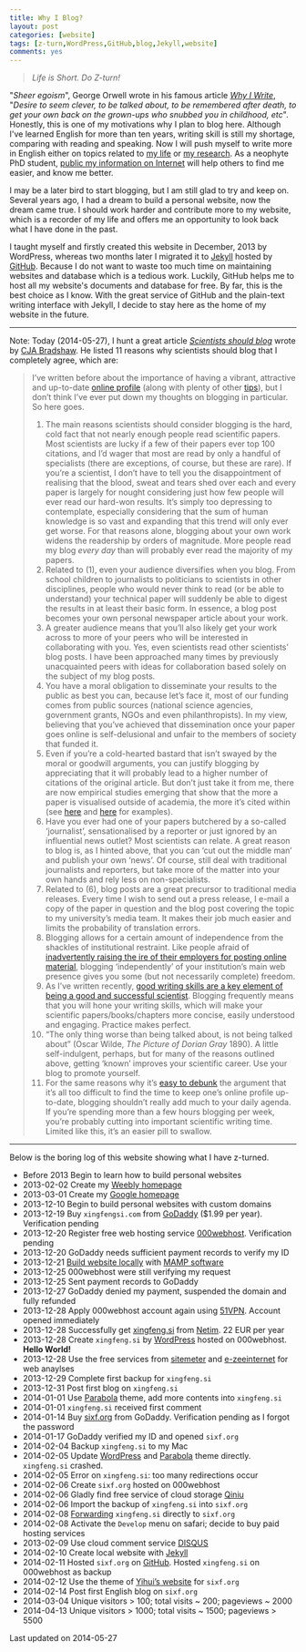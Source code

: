 ```yaml
---
title: Why I Blog?
layout: post
categories: [website]
tags: [z-turn,WordPress,GitHub,blog,Jekyll,website]
comments: yes
---
```



> *Life is Short. Do Z-turn!*

"*Sheer egoism*", George Orwell wrote in his famous article *[Why I Write](http://orwell.ru/library/essays/wiw/english/e_wiw)*, "*Desire to seem clever, to be talked about, to be remembered after death, to get your own back on the grown-ups who snubbed you in childhood, etc*". Honestly, this is one of my motivations why I plan to blog here. Although I've learned English for more than ten years, writing skill is still my shortage, comparing with reading and speaking. Now I will push myself to write more in English either on topics related to [my life](http://sixf.org/en/about) or [my research](http://sixf.org/en/vitae). As a neophyte PhD student, [public my information on Internet](http://conservationbytes.com/2013/01/31/why-every-scientist-needs-an-online-profile/) will help others to find me easier, and know me better. 

I may be a later bird to start blogging, but I am still glad to try and keep on. Several years ago, I had a dream to build a personal website, now the dream came true. I should work harder and contribute more to my website, which is a recorder of my life and offers me an opportunity to look back what I have done in the past. 

I taught myself and firstly created this website in December, 2013 by WordPress, whereas two months later I migrated it to [Jekyll](https://github.com/mojombo/jekyll) hosted by [GitHub](http://www.github.com). Because I do not want to waste too much time on maintaining websites and database which is a tedious work. Luckily, GitHub helps me to host all my website's documents and database for free. By far, this is the best choice as I know. With the great service of GitHub and the plain-text writing interface with Jekyll, I decide to stay here as the home of my website in the future.

---

Note: Today (2014-05-27), I hunt a great article *[Scientists should blog](http://conservationbytes.com/2014/05/27/scientists-should-blog/)* wrote by [CJA Bradshaw](http://conservationbytes.com/corey-j-a-bradshaw/). He listed 11 reasons why scientists should blog that I completely agree, which are:

<blockquote> <p style="text-align:left;">I&#8217;ve written before about the importance of having a vibrant, attractive and up-to-date <a title="Why every scientist needs an online profile" href="http://conservationbytes.com/2013/01/31/why-every-scientist-needs-an-online-profile/">online profile</a> (along with plenty of other <a href="http://conservationbytes.com/tips/">tips</a>), but I don&#8217;t think I&#8217;ve ever put down my thoughts on blogging in particular. So here goes.</p>
<ol>
<li style="text-align:left;">The main reasons scientists should consider blogging is the hard, cold fact that not nearly enough people read scientific papers. Most scientists are lucky if a few of their papers ever top 100 citations, and I&#8217;d wager that most are read by only a handful of specialists (there are exceptions, of course, but these are rare). If you&#8217;re a scientist, I don&#8217;t have to tell you the disappointment of realising that the blood, sweat and tears shed over each and every paper is largely for nought considering just how few people will ever read our hard-won results. It&#8217;s simply too depressing to contemplate, especially considering that the sum of human knowledge is so vast and expanding that this trend will only ever get worse. For that reasons alone, blogging about your own work widens the readership by orders of magnitude. More people read my blog <em>every day</em> than will probably ever read the majority of my papers.<span id="more-13319"></span></li>
<li style="text-align:left;">Related to (1), even your audience diversifies when you blog. From school children to journalists to politicians to scientists in other disciplines, people who would never think to read (or be able to understand) your technical paper will suddenly be able to digest the results in at least their basic form. In essence, a blog post becomes your own personal newspaper article about your work.</li>
<li style="text-align:left;">A greater audience means that you&#8217;ll also likely get your work across to more of your peers who will be interested in collaborating with you. Yes, even scientists read other scientists&#8217; blog posts. I have been approached many times by previously unacquainted peers with ideas for collaboration based solely on the subject of my blog posts.</li>
<li style="text-align:left;">You have a moral obligation to disseminate your results to the public as best you can, because let&#8217;s face it, most of our funding comes from public sources (national science agencies, government grants, NGOs and even philanthropists). In my view, believing that you&#8217;ve achieved that dissemination once your paper goes online is self-delusional and unfair to the members of society that funded it.</li>
<li style="text-align:left;">Even if you&#8217;re a cold-hearted bastard that isn&#8217;t swayed by the moral or goodwill arguments, you can justify blogging by appreciating that it will probably lead to a higher number of citations of the original article. But don&#8217;t just take it from me, there are now empirical studies emerging that show that the more a paper is visualised outside of academia, the more it&#8217;s cited within (see <a href="http://www.jmir.org/2011/4/e123/">here</a> and <a href="http://www.plosone.org/article/info%3Adoi%2F10.1371%2Fjournal.pone.0047523">here</a> for examples).</li>
<li style="text-align:left;">Have you ever had one of your papers butchered by a so-called &#8216;journalist&#8217;, sensationalised by a reporter or just ignored by an influential news outlet? Most scientists can relate. A great reason to blog is, as I hinted above, that you can &#8216;cut out the middle man&#8217; and publish your own &#8216;news&#8217;. Of course, still deal with traditional journalists and reporters, but take more of the matter into your own hands and rely less on non-specialists.</li>
<li style="text-align:left;">Related to (6), blog posts are a great precursor to traditional media releases. Every time I wish to send out a press release, I e-mail a copy of the paper in question and the blog post covering the topic to my university&#8217;s media team. It makes their job much easier and limits the probability of translation errors.</li>
<li style="text-align:left;">Blogging allows for a certain amount of independence from the shackles of institutional restraint. Like people afraid of <a title="Why every scientist needs an online profile" href="http://conservationbytes.com/2013/01/31/why-every-scientist-needs-an-online-profile/">inadvertently raising the ire of their employers for posting online material</a>, blogging &#8216;independently&#8217; of your institution&#8217;s main web presence gives you some (but not necessarily complete) freedom.</li>
<li style="text-align:left;">As I&#8217;ve written recently, <a title="School finishers and undergraduates ill-prepared for research careers" href="http://conservationbytes.com/2014/05/22/school-finishers-and-undergraduates-ill-prepared-for-research-careers/">good writing skills are a key element of being a good and successful scientist</a>. Blogging frequently means that you will hone your writing skills, which will make your scientific papers/books/chapters more concise, easily understood and engaging. Practice makes perfect.</li>
<li style="text-align:left;">&#8220;The only thing worse than being talked about, is not being talked about&#8221; (Oscar Wilde, <em>The Picture of Dorian Gray</em> 1890). A little self-indulgent, perhaps, but for many of the reasons outlined above, getting &#8216;known&#8217; improves your scientific career. Use your blog to promote yourself.</li>
<li style="text-align:left;">For the same reasons why it&#8217;s <a href="http://conservationbytes.com/2013/01/31/why-every-scientist-needs-an-online-profile/">easy to debunk</a> the argument that it&#8217;s all too difficult to find the time to keep one&#8217;s online profile up-to-date, blogging shouldn&#8217;t really add much to your daily agenda. If you&#8217;re spending more than a few hours blogging per week, you&#8217;re probably cutting into important scientific writing time. Limited like this, it&#8217;s an easier pill to swallow.</li>
</ol></blockquote>

---

Below is the boring log of this website showing what I have z-turned.
		

-	Before 2013 Begin to learn how to build personal websites
-	2013-02-02 Create my [Weebly homepage](xingfengsi.weebly.com)
-	2013-03-01 Create my [Google homepage](sites.google.com/site/xingfengsi)
-	2013-12-10 Begin to build personal websites with custom domains
-	2013-12-19 Buy `xingfengsi.com` from [GoDaddy](http://x.co/gobirder) ($1.99 per year). Verification pending
-	2013-12-20 Register free web hosting service [000webhost](http://www.000webhost.com/752844.html). Verification pending
-	2013-12-20 GoDaddy needs sufficient payment records to verify my ID 
-	2013-12-21 [Build website locally](http://codex.wordpress.org/Installing_WordPress_Locally_on_Your_Mac_With_MAMP) with [MAMP software](http://www.mamp.info/en/index.html)
-	2013-12-25 000webhost were still verifying my request
-	2013-12-25 Sent payment records to GoDaddy
-	2013-12-27 GoDaddy denied my payment, suspended the domain and fully refunded
-	2013-12-28 Apply 000webhost account again using [51VPN](http://a.wy002.com/309788). Account opened immediately
-	2013-12-28 Successfully get [xingfeng.si](http://xingfeng.si) from [Netim](http://www.netim.com). 22 EUR per year
-	2013-12-28 Create `xingfeng.si` by [WordPress](http://www.wordpress.org) hosted on 000webhost. **Hello World!**
-	2013-12-28 Use the free services from [sitemeter](http://sitemeter.com) and [e-zeeinternet](http://e-zeeinternet.com) for web anaylses
-	2013-12-29 Complete first backup for `xingfeng.si`
-	2013-12-31 Post first blog on `xingfeng.si`
-	2014-01-01 Use [Parabola](http://www.cryoutcreations.eu) theme, add more contents into `xingfeng.si`
-	2014-01-01 `xingfeng.si` received first comment
-	2014-01-14 Buy [sixf.org](http://sixf.org) from GoDaddy. Verification pending as I forgot the password
-	2014-01-17 GoDaddy verified my ID and opened `sixf.org`
-	2014-02-04 Backup `xingfeng.si` to my Mac
-	2014-02-05 Update [WordPress](http://www.wordpress.org) and [Parabola](http://www.cryoutcreations.eu) theme directly. `xingfeng.si` crashed.
-	2014-02-05 Error on `xingfeng.si`: too many redirections occur
-	2014-02-06 Create `sixf.org` hosted on 000webhost
-	2014-02-06 Gladly find free service of cloud storage [Qiniu](https://portal.qiniu.com/signup?code=iv0wl84z6mq)
-	2014-02-06 Import the backup of `xingfeng.si` into `sixf.org`
-	2014-02-08 [Forwarding](http://support.netim.com/en/wiki/Use_the_web_forwarding_service) `xingfeng.si` directly to `sixf.org`
-	2014-02-08 Activate the `Develop` menu on safari; decide to buy paid hosting services
-	2013-02-09 Use cloud comment service [DISQUS](http://www.disqus.com)
-	2014-02-10 Create local website with [Jekyll](https://github.com/mojombo/jekyll)
-	2014-02-11 Hosted `sixf.org` on [GitHub](http://www.github.com).  Hosted `xingfeng.si` on 000webhost as backup
-	2014-02-12 Use the theme of [Yihui’s website](http://yihui.name) for `sixf.org`
-	2014-02-14 Post first English blog on `sixf.org`
-	2014-03-04 Unique visitors > 100; total visits ~ 200; pageviews ~ 2000
-	2014-04-13 Unique visitors > 1000; total visits ~ 1500; pageviews > 5500


Last updated on 2014-05-27



